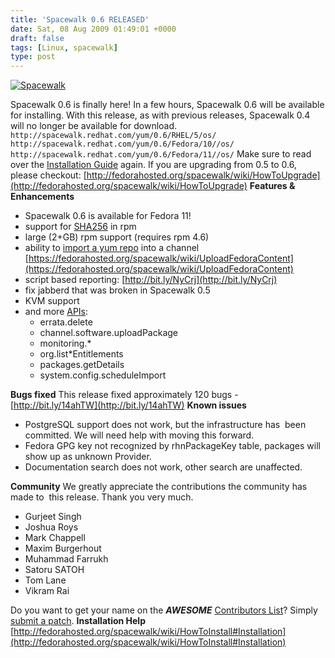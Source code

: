 ```yaml
---
title: 'Spacewalk 0.6 RELEASED'
date: Sat, 08 Aug 2009 01:49:01 +0000
draft: false
tags: [Linux, spacewalk]
type: post
---
```


[![](http://www.redhat.com/spacewalk/img/spacewalk-logo.png "Spacewalk")](https://hosted.fedoraproject.org/spacewalk/)

Spacewalk 0.6 is finally here! In a few hours, Spacewalk 0.6 will be available for installing. With this release, as with previous releases, Spacewalk 0.4 will no longer be available for download. `http://spacewalk.redhat.com/yum/0.6/RHEL/5/os/ http://spacewalk.redhat.com/yum/0.6/Fedora/10//os/ http://spacewalk.redhat.com/yum/0.6/Fedora/11//os/` Make sure to read over the [Installation Guide](http://fedorahosted.org/spacewalk/wiki/HowToInstall#Installation) again. If you are upgrading from 0.5 to 0.6, please checkout: [http://fedorahosted.org/spacewalk/wiki/HowToUpgrade](http://fedorahosted.org/spacewalk/wiki/HowToUpgrade) **Features & Enhancements**

*   Spacewalk 0.6 is available for Fedora 11!
*   support for [SHA256](https://fedorahosted.org/spacewalk/wiki/Sha256Support) in rpm
*   large (2+GB) rpm support (requires rpm 4.6)
*   ability to [import a yum repo](https://hosted.fedoraproject.org/spacewalk/wiki/YumImport) into a channel [https://fedorahosted.org/spacewalk/wiki/UploadFedoraContent](https://fedorahosted.org/spacewalk/wiki/UploadFedoraContent)
*   script based reporting: [http://bit.ly/NyCrj](http://bit.ly/NyCrj)
*   fix jabberd that was broken in Spacewalk 0.5
*   KVM support
*   and more [APIs](https://hosted.fedoraproject.org/spacewalk/wiki/ApiAdditions):
    *   errata.delete
    *   channel.software.uploadPackage
    *   monitoring.\*
    *   org.list\*Entitlements
    *   packages.getDetails
    *   system.config.scheduleImport

**Bugs fixed** This release fixed approximately 120 bugs - [http://bit.ly/14ahTW](http://bit.ly/14ahTW) **Known issues**

*   PostgreSQL support does not work, but the infrastructure has  been committed. We will need help with moving this forward.
*   Fedora GPG key not recognized by rhnPackageKey table, packages will show up as unknown Provider.
*   Documentation search does not work, other search are unaffected.

**Community** We greatly appreciate the contributions the community has made to  this release. Thank you very much.

*   Gurjeet Singh
*   Joshua Roys
*   Mark Chappell
*   Maxim Burgerhout
*   Muhammad Farrukh
*   Satoru SATOH
*   Tom Lane
*   Vikram Rai

Do you want to get your name on the _**AWESOME**_ [Contributors List](http://fedorahosted.org/spacewalk/wiki/ContributorList)? Simply [submit a patch](https://hosted.fedoraproject.org/spacewalk/wiki/GitGuide#SubmittingPatches). **Installation Help** [http://fedorahosted.org/spacewalk/wiki/HowToInstall#Installation](http://fedorahosted.org/spacewalk/wiki/HowToInstall#Installation)